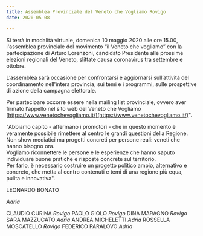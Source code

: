 ```yaml
---  
title: Assemblea Provinciale del Veneto che Vogliamo Rovigo
date: 2020-05-08

---
```


Si terrà in modalità virtuale, domenica 10 maggio 2020 alle ore 15.00, l'assemblea provinciale del movimento “il Veneto che vogliamo” con la partecipazione di Arturo Lorenzoni, candidato Presidente alle prossime elezioni regionali del Veneto, slittate causa coronavirus tra settembre e ottobre.  
  
L’assemblea sarà occasione per confrontarsi e aggiornarsi sull’attività del coordinamento nell'intera provincia, sui temi e i programmi, sulle prospettive di azione della campagna elettorale.  
  
Per partecipare occorre essere nella mailing list provinciale, ovvero aver firmato l’appello nel sito web del Veneto che Vogliamo [https://www.venetochevogliamo.it/](https://www.venetochevogliamo.it/)".  
  
"Abbiamo capito - affermano i promotori - che in questo momento è veramente possibile rimettere al centro le grandi questioni della Regione. Non show mediatici ma progetti concreti per persone reali: veneti che hanno bisogno ora.  
Vogliamo riconnettere le persone e le esperienze che hanno saputo individuare buone pratiche e risposte concrete sul territorio.  
Per farlo, è necessario costruire un progetto politico ampio, alternativo e concreto, che metta al centro contenuti e temi di una regione più equa, pulita e innovativa".


LEONARDO BONATO

_Adria_

CLAUDIO CURINA
_Rovigo_
PAOLO GIOLO
_Rovigo_
DINA MARAGNO
_Rovigo_
SARA MAZZUCATO
_Adria_
ANDREA MICHELETTI
_Adria_
ROSSELLA MOSCATELLO
_Rovigo_
FEDERICO PARALOVO
_Adria_
